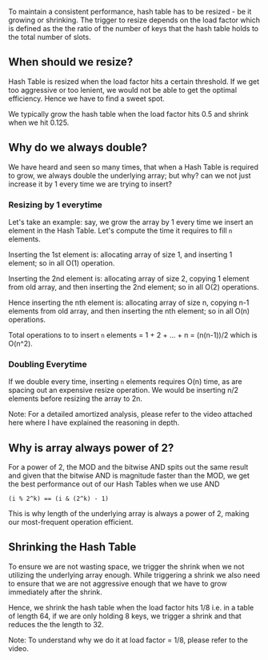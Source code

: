 To maintain a consistent performance, hash table has to be resized - be it growing or shrinking. The trigger to resize depends on the load factor which is defined as the the ratio of the number of keys that the hash table holds to the total number of slots.

## When should we resize?

Hash Table is resized when the load factor hits a certain threshold. If we get too aggressive or too lenient, we would not be able to get the optimal efficiency. Hence we have to find a sweet spot.

We typically grow the hash table when the load factor hits 0.5 and shrink when we hit 0.125.

## Why do we always double?

We have heard and seen so many times, that when a Hash Table is required to grow, we always double the underlying array; but why? can we not just increase it by 1 every time we are trying to insert?

### Resizing by 1 everytime

Let's take an example: say, we grow the array by 1 every time we insert an element in the Hash Table. Let's compute the time it requires to fill `n` elements.

Inserting the 1st element is: allocating array of size 1, and inserting 1 element; so in all O(1) operation.

Inserting the 2nd element is: allocating array of size 2, copying 1 element from old array, and then inserting the 2nd element; so in all O(2) operations.

Hence inserting the nth element is: allocating array of size n, copying n-1 elements from old array, and then inserting the nth element; so in all O(n) operations.

Total operations to to insert `n` elements = 1 + 2 + ... + n = (n(n-1))/2 which is O(n^2).

### Doubling Everytime

If we double every time, inserting `n` elements requires O(n) time, as are spacing out an expensive resize operation. We would be inserting n/2 elements before resizing the array to 2n.

Note: For a detailed amortized analysis, please refer to the video attached here where I have explained the reasoning in depth.

## Why is array always power of 2?

For a power of 2, the MOD and the bitwise AND spits out the same result and given that the bitwise AND is magnitude faster than the MOD, we get the best performance out of our Hash Tables when we use AND

```
(i % 2^k) == (i & (2^k) - 1)
```

This is why length of the underlying array is always a power of 2, making our most-frequent operation efficient.

## Shrinking the Hash Table

To ensure we are not wasting space, we trigger the shrink when we not utilizing the underlying array enough. While triggering a shrink we also need to ensure that we are not aggressive enough that we have to grow immediately after the shrink.

Hence, we shrink the hash table when the load factor hits 1/8 i.e. in a table of length 64, if we are only holding 8 keys, we trigger a shrink and that reduces the the length to 32.

Note: To understand why we do it at load factor = 1/8, please refer to the video.